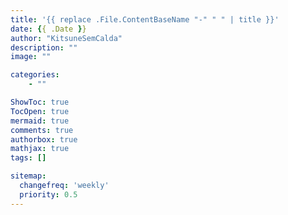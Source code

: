 ```yaml
---
title: '{{ replace .File.ContentBaseName "-" " " | title }}'
date: {{ .Date }}
author: "KitsuneSemCalda"
description: ""
image: ""

categories:
    - ""

ShowToc: true
TocOpen: true
mermaid: true
comments: true
authorbox: true
mathjax: true
tags: []

sitemap:
  changefreq: 'weekly'
  priority: 0.5
---
```

